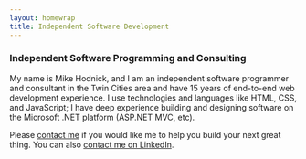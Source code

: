 ```yaml
---
layout: homewrap
title: Independent Software Development
---
```



<h3>Independent Software Programming and Consulting</h3>

<p>My name is Mike Hodnick, and I am an independent software programmer and consultant in the Twin Cities
	area and have 15 years of end-to-end web development experience. I use technologies and
	languages like HTML, CSS, and JavaScript; I have deep experience building
	and designing software on the Microsoft .NET platform (ASP.NET MVC, etc).</p>

<p>Please <a href="contact.html">contact me</a> if you would like me to help
	you build your next great thing. You can also 
	<a href="//www.linkedin.com/in/michaelhodnick">contact me on LinkedIn</a>.</p>
